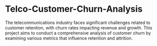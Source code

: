 # Telco-Customer-Churn-Analysis
The telecommunications industry faces significant challenges related to customer retention, with churn rates impacting revenue and growth. This project aims to conduct a comprehensive analysis of customer churn by examining various metrics that influence retention and attrition.

